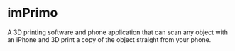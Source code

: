# imPrimo
A 3D printing software and phone application that can scan any object with an iPhone and 3D print a copy of the object straight from your phone.
